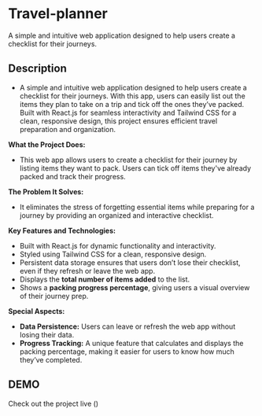 # Travel-planner
A simple and intuitive web application designed to help users create a checklist for their journeys.



## Description
- A simple and intuitive web application designed to help users create a checklist for their journeys. With this app, users can easily list out the items they plan to take on a trip and tick off the ones they’ve packed. Built with React.js for seamless interactivity and Tailwind CSS for a clean, responsive design, this project ensures efficient travel preparation and organization.



**What the Project Does:**
- This web app allows users to create a checklist for their journey by listing items they want to pack. Users can tick off items they've already packed and track their progress.

**The Problem It Solves:**
- It eliminates the stress of forgetting essential items while preparing for a journey by providing an organized and interactive checklist.

**Key Features and Technologies:**
- Built with React.js for dynamic functionality and interactivity.
- Styled using Tailwind CSS for a clean, responsive design.
- Persistent data storage ensures that users don’t lose their checklist, even if they refresh or leave the web app.
- Displays the **total number of items added** to the list.
- Shows a **packing progress percentage**, giving users a visual overview of their journey prep.

**Special Aspects:**
- **Data Persistence:** Users can leave or refresh the web app without losing their data.
- **Progress Tracking:** A unique feature that calculates and displays the packing percentage, making it easier for users to know how much they’ve completed.


## DEMO
Check out the project live ()
